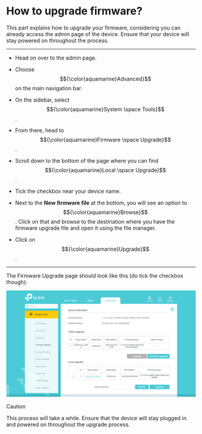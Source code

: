# How to upgrade firmware?
This part explains how to upgrade your firmware, considering you can already access the admin page of the device. Ensure that your device will stay powered on throughout the process.

---

+ Head on over to the admin page.

+ Choose $${\color{aquamarine}Advanced}$$ on the main navigation bar.

+ On the sidebar, select $${\color{aquamarine}System \space Tools}$$.

+ From there, head to $${\color{aquamarine}Firmware \space Upgrade}$$.

+ Scroll down to the bottom of the page where you can find $${\color{aquamarine}Local \space Upgrade}$$.

+ Tick the checkbox near your device name.

+ Next to the **New firmware file** at the bottom, you will see an option to $${\color{aquamarine}Browse}$$. Click on that and browse to the destination where you have the firmware upgrade file and open it using the file manager.

+ Click on $${\color{aquamarine}Upgrade}$$.

---

The Firmware Upgrade page should look like this (do tick the checkbox though):

![Firmware Upgrade](images/firmware-upgrade.png)

> [!CAUTION]
> This process will take a while. Ensure that the device will stay plugged in and powered on throughout the upgrade process.
